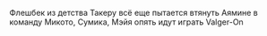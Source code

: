 Флешбек из детства
Такеру всё еще пытается втянуть Аямине в команду
Микото, Сумика, Мэйя опять идут играть Valger-On